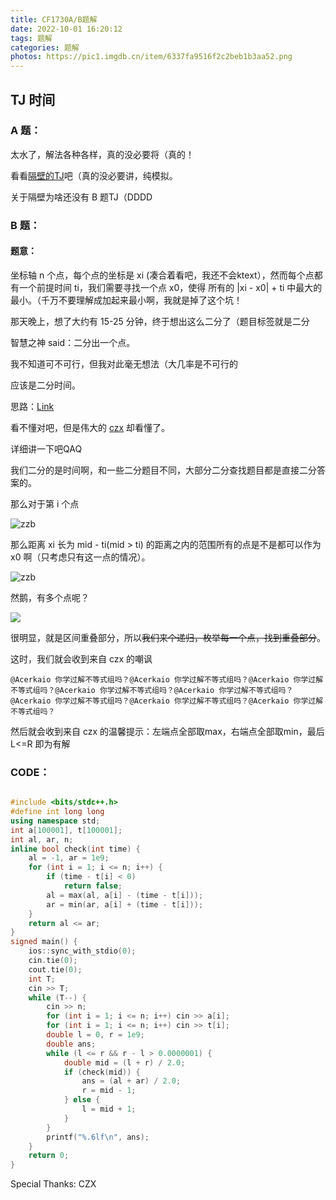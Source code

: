 ```yaml
---
title: CF1730A/B题解
date: 2022-10-01 16:20:12
tags: 题解
categories: 题解
photos: https://pic1.imgdb.cn/item/6337fa9516f2c2beb1b3aa52.png
---
```


## TJ 时间

### A 题：
太水了，解法各种各样，真的没必要将（真的！

看看[隔壁的TJ](https://www.scorpio532992.ltd/2022/09/30/Codeforces-Round823(Div.%202)%5BA.Planets%5D/)吧（真的没必要讲，纯模拟。

关于隔壁为啥还没有 B 题TJ（DDDD

### B 题：

#### 题意：

坐标轴 n 个点，每个点的坐标是 xi (凑合着看吧，我还不会ktext），然而每个点都有一个前提时间 ti，我们需要寻找一个点 x0，使得 所有的 |xi - x0| + ti 中最大的最小。（千万不要理解成加起来最小啊，我就是掉了这个坑！

那天晚上，想了大约有 15-25 分钟，终于想出这么二分了（题目标签就是二分

智慧之神 said：二分出一个点。

我不知道可不可行，但我对此毫无想法（大几率是不可行的

应该是二分时间。

思路：[Link](https://www.luogu.com.cn/discuss/501749)

看不懂对吧，但是伟大的 [czx](https://www.luogu.com.cn/user/186045) 却看懂了。

详细讲一下吧QAQ

我们二分的是时间啊，和一些二分题目不同，大部分二分查找题目都是直接二分答案的。

那么对于第 i 个点

![zzb](https://pic1.imgdb.cn/item/633839a316f2c2beb1f4b15b.png)

那么距离 xi 长为 mid - ti(mid > ti) 的距离之内的范围所有的点是不是都可以作为 x0 啊（只考虑只有这一点的情况）。

![zzb](https://pic1.imgdb.cn/item/63383b0616f2c2beb1f7142b.png)

然鹅，有多个点呢？

![](https://pic1.imgdb.cn/item/63383b9216f2c2beb1f7ae66.png)

很明显，就是区间重叠部分，所以~~我们来个递归，枚举每一个点，找到重叠部分~~。

这时，我们就会收到来自 czx 的嘲讽

```
@Acerkaio 你学过解不等式组吗？@Acerkaio 你学过解不等式组吗？@Acerkaio 你学过解不等式组吗？@Acerkaio 你学过解不等式组吗？@Acerkaio 你学过解不等式组吗？@Acerkaio 你学过解不等式组吗？@Acerkaio 你学过解不等式组吗？@Acerkaio 你学过解不等式组吗？
```

然后就会收到来自 czx 的温馨提示：左端点全部取max，右端点全部取min，最后 L<=R 即为有解

### CODE：

```cpp

#include <bits/stdc++.h>
#define int long long
using namespace std;
int a[100001], t[100001];
int al, ar, n;
inline bool check(int time) {
	al = -1, ar = 1e9;
	for (int i = 1; i <= n; i++) {
		if (time - t[i] < 0)
			return false;
		al = max(al, a[i] - (time - t[i]));
		ar = min(ar, a[i] + (time - t[i]));
	}
	return al <= ar;
}
signed main() {
	ios::sync_with_stdio(0);
	cin.tie(0);
	cout.tie(0);
    int T;
    cin >> T;
    while (T--) {
    	cin >> n;
    	for (int i = 1; i <= n; i++) cin >> a[i];
    	for (int i = 1; i <= n; i++) cin >> t[i];
    	double l = 0, r = 1e9;
    	double ans;
    	while (l <= r && r - l > 0.0000001) {
    		double mid = (l + r) / 2.0;
    		if (check(mid)) {
    			ans = (al + ar) / 2.0;
    			r = mid - 1;
			} else {
				l = mid + 1;
			}
		}
		printf("%.6lf\n", ans);
	}
    return 0;
}

```

Special Thanks: CZX